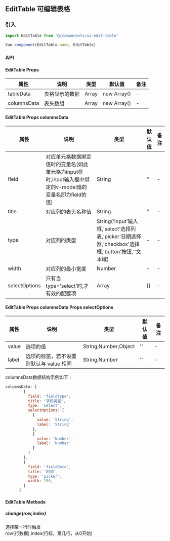 ## EditTable 可编辑表格

### 引入

```javascript
import EditTable from '@/components/ui-edit-table'

Vue.component(EditTable.name, EditTable)
```

### API

#### EditTable Props

|属性 | 说明 | 类型 | 默认值 | 备注|
|----|-----|------|------|------|
|tableData | 表格显示的数据 | Array | new Array() | - |
|columnsData | 表头数组 | Array | new Array() | - |

#### EditTable Props columnsData

|属性 | 说明 | 类型 | 默认值 | 备注|
|----|-----|------|------|------|
|field |  对应单元格数据绑定值时的变量名(如此单元格为input框时,input输入框中绑定的v-model值的变量名即为field的值) | String | '' | - |
|title | 对应列的表头名称值| String | '' | - |
|type |  对应列的类型 | String('input'输入框,'select'选择列表,'picker'日期选择器,'checkbox'选择框,'button'按钮,''文本域) | - | - |
|width | 对应列的最小宽度| Number | - | - |
|selectOptions | 只有当type='select'时,才有效的配置项| Array | [] | - |

#### EditTable Props columnsData Props selectOptions

|属性 | 说明 | 类型 | 默认值 | 备注|
|----|-----|------|------|------|
|value |  选项的值 | String,Number,Object | '' | - |
|label | 选项的标签，若不设置则默认与 value 相同| String,Number | '' | - |
columnsData数据结构示例如下：

```javascript
columnsData: [
        {
          field: 'fieldType',
          title: '字段类型',
          type: 'select',
          selectOptions: [
            {
              value: 'String',
              label: 'String'
            },
            {
              value: 'Number',
              label: 'Number'
            }
          ]
        },
        {
          field: 'fieldDate',
          title: '时间',
          type: 'picker',
          width: 150,
        }
      ]
```

#### EditTable Methods

##### change(row,index)

选择某一行时触发</br>row(行数据),index(行标，第几行，从0开始)
